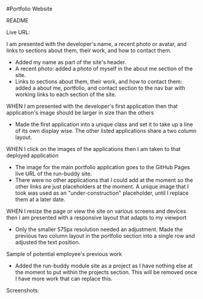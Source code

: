 #Portfolio Website 

README

Live URL:

 I am presented with the developer's name, a recent photo or avatar, and links to sections about them, their work, and how to contact them.
- Added my name as part of the site's header.
- A recent photo: added a photo of myself in the about me section of the site.
- Links to sections about them, their work, and how to contact them: added a about me, portfolio, and contact section to the nav bar with working links to each section of the site. 

WHEN I am presented with the developer's first application then that application's image should be larger in size than the others
- Made the first application into a unique class and set it to take up a line of its own display wise. The other listed applications share a two column layout. 

WHEN I click on the images of the applications then I am taken to that deployed application
- The image for the main portfolio application goes to the GitHub Pages live URL of the run-buddy site.
- There were no other applications that I could add at the moment so the other links are just placeholders at the moment. A unique image that I took was used as an "under-construction" placeholder, until I replace them at a later date. 

WHEN I resize the page or view the site on various screens and devices then I am presented with a responsive layout that adapts to my viewport
- Only the smaller 575px resolution needed an adjustment. Made the previous two column layout in the portfolio section into a single row and adjusted the text position. 

Sample of potential employee's previous work 
- Added the run-buddy module site as a project as I have nothing else at the moment to put within the projects section. This will be removed once I have more work that can replace this. 

Screenshots:
